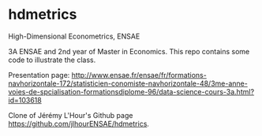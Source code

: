 # hdmetrics
High-Dimensional Econometrics, ENSAE

3A ENSAE and 2nd year of Master in Economics. This repo contains some code to illustrate the class.

Presentation page: http://www.ensae.fr/ensae/fr/formations-navhorizontale-172/statisticien-conomiste-navhorizontale-48/3me-anne-voies-de-spcialisation-formationsdiplome-96/data-science-cours-3a.html?id=103618

Clone of Jérémy L'Hour's Github page https://github.com/jlhourENSAE/hdmetrics.
